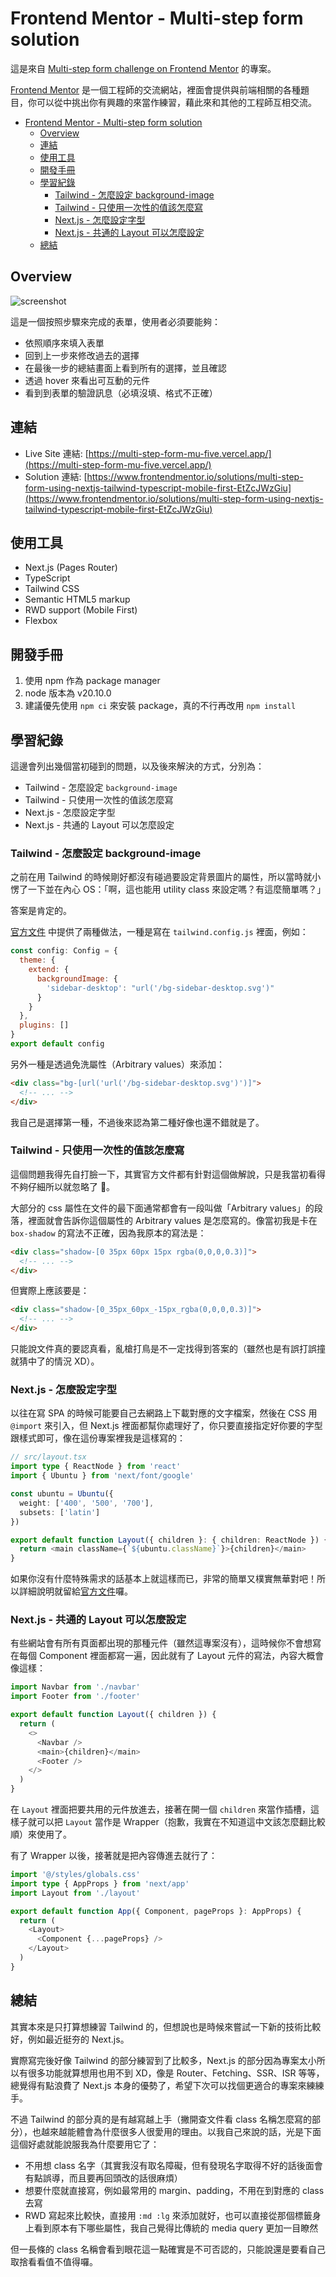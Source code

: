 # Frontend Mentor - Multi-step form solution

這是來自 [Multi-step form challenge on Frontend Mentor](https://www.frontendmentor.io/challenges/multistep-form-YVAnSdqQBJ) 的專案。

[Frontend Mentor](https://www.frontendmentor.io/) 是一個工程師的交流網站，裡面會提供與前端相關的各種題目，你可以從中挑出你有興趣的來當作練習，藉此來和其他的工程師互相交流。

- [Frontend Mentor - Multi-step form solution](#frontend-mentor---multi-step-form-solution)
  - [Overview](#overview)
  - [連結](#連結)
  - [使用工具](#使用工具)
  - [開發手冊](#開發手冊)
  - [學習紀錄](#學習紀錄)
    - [Tailwind - 怎麼設定 background-image](#tailwind---怎麼設定-background-image)
    - [Tailwind - 只使用一次性的值該怎麼寫](#tailwind---只使用一次性的值該怎麼寫)
    - [Next.js - 怎麼設定字型](#nextjs---怎麼設定字型)
    - [Next.js - 共通的 Layout 可以怎麼設定](#nextjs---共通的-layout-可以怎麼設定)
  - [總結](#總結)

## Overview

![screenshot](./screenshot.jpeg)

這是一個按照步驟來完成的表單，使用者必須要能夠：

- 依照順序來填入表單
- 回到上一步來修改過去的選擇
- 在最後一步的總結畫面上看到所有的選擇，並且確認
- 透過 hover 來看出可互動的元件
- 看到到表單的驗證訊息（必填沒填、格式不正確）

## 連結

- Live Site 連結: [https://multi-step-form-mu-five.vercel.app/](https://multi-step-form-mu-five.vercel.app/)
- Solution 連結: [https://www.frontendmentor.io/solutions/multi-step-form-using-nextjs-tailwind-typescript-mobile-first-EtZcJWzGiu](https://www.frontendmentor.io/solutions/multi-step-form-using-nextjs-tailwind-typescript-mobile-first-EtZcJWzGiu)

## 使用工具

- Next.js (Pages Router)
- TypeScript
- Tailwind CSS
- Semantic HTML5 markup
- RWD support (Mobile First)
- Flexbox

## 開發手冊

1. 使用 npm 作為 package manager
2. node 版本為 v20.10.0
3. 建議優先使用 `npm ci` 來安裝 package，真的不行再改用 `npm install`

## 學習紀錄

這邊會列出幾個當初碰到的問題，以及後來解決的方式，分別為：

- Tailwind - 怎麼設定 `background-image`
- Tailwind - 只使用一次性的值該怎麼寫
- Next.js - 怎麼設定字型
- Next.js - 共通的 Layout 可以怎麼設定

### Tailwind - 怎麼設定 background-image

之前在用 Tailwind 的時候剛好都沒有碰過要設定背景圖片的屬性，所以當時就小愣了一下並在內心 OS：「啊，這也能用 utility class 來設定嗎？有這麼簡單嗎？」

答案是肯定的。

[官方文件](https://tailwindcss.com/docs/background-image#customizing-your-theme) 中提供了兩種做法，一種是寫在 `tailwind.config.js` 裡面，例如：

```js
const config: Config = {
  theme: {
    extend: {
      backgroundImage: {
        'sidebar-desktop': "url('/bg-sidebar-desktop.svg')"
      }
    }
  },
  plugins: []
}
export default config
```

另外一種是透過免洗屬性（Arbitrary values）來添加：

```html
<div class="bg-[url('url('/bg-sidebar-desktop.svg')')]">
  <!-- ... -->
</div>
```

我自己是選擇第一種，不過後來認為第二種好像也還不錯就是了。

### Tailwind - 只使用一次性的值該怎麼寫

這個問題我得先自打臉一下，其實官方文件都有針對這個做解說，只是我當初看得不夠仔細所以就忽略了 🥹。

大部分的 css 屬性在文件的最下面通常都會有一段叫做「Arbitrary values」的段落，裡面就會告訴你這個屬性的 Arbitrary values 是怎麼寫的。像當初我是卡在 `box-shadow` 的寫法不正確，因為我原本的寫法是：

```html
<div class="shadow-[0 35px 60px 15px rgba(0,0,0,0.3)]">
  <!-- ... -->
</div>
```

但實際上應該要是：

```html
<div class="shadow-[0_35px_60px_-15px_rgba(0,0,0,0.3)]">
  <!-- ... -->
</div>
```

只能說文件真的要認真看，亂槍打鳥是不一定找得到答案的（雖然也是有誤打誤撞就猜中了的情況 XD）。

### Next.js - 怎麼設定字型

以往在寫 SPA 的時候可能要自己去網路上下載對應的文字檔案，然後在 CSS 用 `@import` 來引入，但 Next.js 裡面都幫你處理好了，你只要直接指定好你要的字型跟樣式即可，像在這份專案裡我是這樣寫的：

```ts
// src/layout.tsx
import type { ReactNode } from 'react'
import { Ubuntu } from 'next/font/google'

const ubuntu = Ubuntu({
  weight: ['400', '500', '700'],
  subsets: ['latin']
})

export default function Layout({ children }: { children: ReactNode }) {
  return <main className={`${ubuntu.className}`}>{children}</main>
}
```

如果你沒有什麼特殊需求的話基本上就這樣而已，非常的簡單又樸實無華對吧！所以詳細說明就留給[官方文件](https://nextjs.org/docs/pages/building-your-application/optimizing/fonts#google-fonts)囉。

### Next.js - 共通的 Layout 可以怎麼設定

有些網站會有所有頁面都出現的那種元件（雖然這專案沒有），這時候你不會想寫在每個 Component 裡面都寫一遍，因此就有了 Layout 元件的寫法，內容大概會像這樣：

```ts
import Navbar from './navbar'
import Footer from './footer'

export default function Layout({ children }) {
  return (
    <>
      <Navbar />
      <main>{children}</main>
      <Footer />
    </>
  )
}
```

在 `Layout` 裡面把要共用的元件放進去，接著在開一個 `children` 來當作插槽，這樣子就可以把 `Layout` 當作是 Wrapper（抱歉，我實在不知道這中文該怎麼翻比較順）來使用了。

有了 Wrapper 以後，接著就是把內容傳進去就行了：

```ts
import '@/styles/globals.css'
import type { AppProps } from 'next/app'
import Layout from './layout'

export default function App({ Component, pageProps }: AppProps) {
  return (
    <Layout>
      <Component {...pageProps} />
    </Layout>
  )
}
```

## 總結

其實本來是只打算想練習 Tailwind 的，但想說也是時候來嘗試一下新的技術比較好，例如最近挺夯的 Next.js。

實際寫完後好像 Tailwind 的部分練習到了比較多，Next.js 的部分因為專案太小所以有很多功能就算想用也用不到 XD，像是 Router、Fetching、SSR、ISR 等等，總覺得有點浪費了 Next.js 本身的優勢了，希望下次可以找個更適合的專案來練練手。

不過 Tailwind 的部分真的是有越寫越上手（撇開查文件看 class 名稱怎麼寫的部分），也越來越能體會為什麼很多人很愛用的理由。以我自己來說的話，光是下面這個好處就能說服我為什麼要用它了：

- 不用想 class 名字（其實我沒有取名障礙，但有發現名字取得不好的話後面會有點誤導，而且要再回頭改的話很麻煩）
- 想要什麼就直接寫，例如最常用的 margin、padding，不用在到對應的 class 去寫
- RWD 寫起來比較快，直接用 `:md :lg` 來添加就好，也可以直接從那個標籤身上看到原本有下哪些屬性，我自己覺得比傳統的 media query 更加一目瞭然

但一長條的 class 名稱會看到眼花這一點確實是不可否認的，只能說還是要看自己取捨看看值不值得囉。
